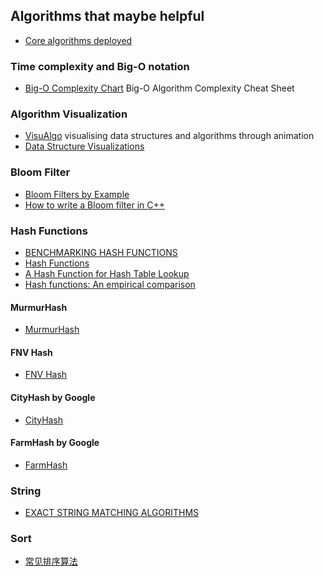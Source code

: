 ## Algorithms that maybe helpful

- [Core algorithms deployed](https://cstheory.stackexchange.com/questions/19759/core-algorithms-deployed/)

### Time complexity and Big-O notation
- [Big-O Complexity Chart](http://bigocheatsheet.com/) Big-O Algorithm Complexity Cheat Sheet

### Algorithm Visualization
- [VisuAlgo](http://visualgo.net/) visualising data structures and algorithms through animation
- [Data Structure Visualizations](http://www.cs.usfca.edu/~galles/visualization/Algorithms.html)

### Bloom Filter
- [Bloom Filters by Example](http://billmill.org/bloomfilter-tutorial/)
- [How to write a Bloom filter in C++](http://blog.michaelschmatz.com/2016/04/11/how-to-write-a-bloom-filter-cpp/)

### Hash Functions
- [BENCHMARKING HASH FUNCTIONS](https://lonewolfer.wordpress.com/2015/01/05/benchmarking-hash-functions/)
- [Hash Functions](http://www.cse.yorku.ca/~oz/hash.html)
- [A Hash Function for Hash Table Lookup](http://www.burtleburtle.net/bob/hash/doobs.html)
- [Hash functions: An empirical comparison](https://www.strchr.com/hash_functions)

#### MurmurHash
- [MurmurHash](https://sites.google.com/site/murmurhash/)

#### FNV Hash
- [FNV Hash](http://isthe.com/chongo/tech/comp/fnv/)

#### CityHash by Google
- [CityHash](https://github.com/google/cityhash)

#### FarmHash by Google
- [FarmHash](https://github.com/google/farmhash)

### String
- [EXACT STRING MATCHING ALGORITHMS](http://www-igm.univ-mlv.fr/%7Elecroq/string/)

### Sort
- [常见排序算法](http://blog.jqian.net/post/sorting-algorithm.html)

